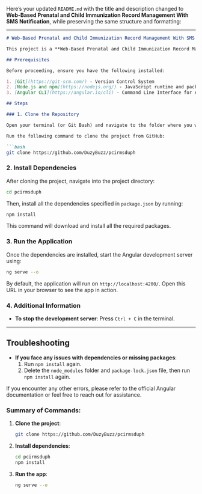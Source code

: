 Here’s your updated `README.md` with the title and description changed to **Web-Based Prenatal and Child Immunization Record Management With SMS Notification**, while preserving the same structure and formatting:

---

```markdown
# Web-Based Prenatal and Child Immunization Record Management With SMS Notification

This project is a **Web-Based Prenatal and Child Immunization Record Management System** with integrated SMS notifications, built using Angular, Firebase, and Tailwind CSS. This guide will walk you through cloning the repository, installing dependencies, and running the application locally.

## Prerequisites

Before proceeding, ensure you have the following installed:

1. [Git](https://git-scm.com/) - Version Control System  
2. [Node.js and npm](https://nodejs.org/) - JavaScript runtime and package manager  
3. [Angular CLI](https://angular.io/cli) - Command Line Interface for Angular

## Steps

### 1. Clone the Repository

Open your terminal (or Git Bash) and navigate to the folder where you want to clone the project.

Run the following command to clone the project from GitHub:

```bash
git clone https://github.com/DuzyBuzz/pcirmsduph
```

### 2. Install Dependencies

After cloning the project, navigate into the project directory:

```bash
cd pcirmsduph
```

Then, install all the dependencies specified in `package.json` by running:

```bash
npm install
```

This command will download and install all the required packages.

### 3. Run the Application

Once the dependencies are installed, start the Angular development server using:

```bash
ng serve --o
```

By default, the application will run on `http://localhost:4200/`. Open this URL in your browser to see the app in action.

### 4. Additional Information

- **To stop the development server**: Press `Ctrl + C` in the terminal.

---

## Troubleshooting

- **If you face any issues with dependencies or missing packages**:  
  1. Run `npm install` again.  
  2. Delete the `node_modules` folder and `package-lock.json` file, then run `npm install` again.

If you encounter any other errors, please refer to the official Angular documentation or feel free to reach out for assistance.

### Summary of Commands:

1. **Clone the project**:
   ```bash
   git clone https://github.com/DuzyBuzz/pcirmsduph
   ```

2. **Install dependencies**:
   ```bash
   cd pcirmsduph
   npm install
   ```

3. **Run the app**:
   ```bash
   ng serve --o
   ```
```
